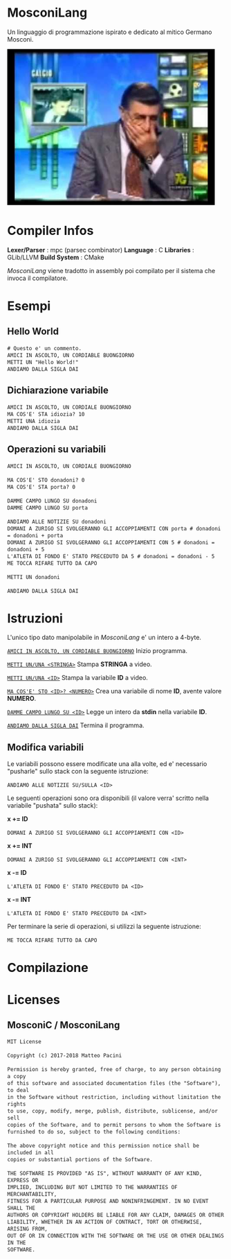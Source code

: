 # MosconiLang

Un linguaggio di programmazione ispirato e dedicato al mitico Germano Mosconi.

![Germano Mosconi](germano.jpg)

# Compiler Infos

**Lexer/Parser** : mpc (parsec combinator)
**Language** : C
**Libraries** : GLib/LLVM
**Build System** : CMake

*MosconiLang* viene tradotto in assembly poi compilato per il sistema che invoca il compilatore.

# Esempi

## Hello World

    # Questo e' un commento.
    AMICI IN ASCOLTO, UN CORDIABLE BUONGIORNO
    METTI UN "Hello World!"
    ANDIAMO DALLA SIGLA DAI
    
## Dichiarazione variabile

    AMICI IN ASCOLTO, UN CORDIALE BUONGIORNO
    MA COS'E' STA idiozia? 10
    METTI UNA idiozia
    ANDIAMO DALLA SIGLA DAI
    
## Operazioni su variabili

    AMICI IN ASCOLTO, UN CORDIALE BUONGIORNO

    MA COS'E' STO donadoni? 0 
    MA COS'E' STA porta? 0 

    DAMME CAMPO LUNGO SU donadoni
    DAMME CAMPO LUNGO SU porta

    ANDIAMO ALLE NOTIZIE SU donadoni
    DOMANI A ZURIGO SI SVOLGERANNO GLI ACCOPPIAMENTI CON porta # donadoni = donadoni + porta
    DOMANI A ZURIGO SI SVOLGERANNO GLI ACCOPPIAMENTI CON 5 # donadoni = donadoni + 5
    L'ATLETA DI FONDO E' STATO PRECEDUTO DA 5 # donadoni = donadoni - 5
    ME TOCCA RIFARE TUTTO DA CAPO

    METTI UN donadoni

    ANDIAMO DALLA SIGLA DAI

# Istruzioni

L'unico tipo dato manipolabile in *MosconiLang* e' un intero a 4-byte.

[`AMICI IN ASCOLTO, UN CORDIABLE BUONGIORNO`](https://youtu.be/GBACLpkon6Q?t=1s) Inizio programma.

[`METTI UN/UNA <STRINGA>`](https://youtu.be/GBACLpkon6Q?t=12m14s) Stampa **STRINGA** a video.

[`METTI UN/UNA <ID>`](https://youtu.be/GBACLpkon6Q?t=12m14s) Stampa la variabile **ID** a video.

[`MA COS'E' STO <ID>? <NUMERO>`](https://youtu.be/GBACLpkon6Q?t=1m33s) Crea una variabile di nome **ID**, avente valore **NUMERO**.

[`DAMME CAMPO LUNGO SU <ID>`](https://youtu.be/GBACLpkon6Q?t=14m10s) Legge un intero da **stdin** nella variabile **ID**.

[`ANDIAMO DALLA SIGLA DAI`](https://youtu.be/IENTp4ZCvR0?t=2m5s) Termina il programma.

## Modifica variabili

Le variabili possono essere modificate una alla volte, ed e' necessario "pusharle" sullo stack
con la seguente istruzione:

`ANDIAMO ALLE NOTIZIE SU/SULLA <ID>`

Le seguenti operazioni sono ora disponibili (il valore verra' scritto nella variabile "pushata" sullo stack):

**x += ID**

`DOMANI A ZURIGO SI SVOLGERANNO GLI ACCOPPIAMENTI CON <ID>`

**x += INT**

`DOMANI A ZURIGO SI SVOLGERANNO GLI ACCOPPIAMENTI CON <INT>`

**x -= ID**

`L'ATLETA DI FONDO E' STATO PRECEDUTO DA <ID>`

**x -= INT**

`L'ATLETA DI FONDO E' STATO PRECEDUTO DA <INT>`

Per terminare la serie di operazioni, si utilizzi la seguente istruzione:

`ME TOCCA RIFARE TUTTO DA CAPO` 

# Compilazione

# Licenses

## MosconiC / MosconiLang

    MIT License

    Copyright (c) 2017-2018 Matteo Pacini

    Permission is hereby granted, free of charge, to any person obtaining a copy
    of this software and associated documentation files (the "Software"), to deal
    in the Software without restriction, including without limitation the rights
    to use, copy, modify, merge, publish, distribute, sublicense, and/or sell
    copies of the Software, and to permit persons to whom the Software is
    furnished to do so, subject to the following conditions:

    The above copyright notice and this permission notice shall be included in all
    copies or substantial portions of the Software.

    THE SOFTWARE IS PROVIDED "AS IS", WITHOUT WARRANTY OF ANY KIND, EXPRESS OR
    IMPLIED, INCLUDING BUT NOT LIMITED TO THE WARRANTIES OF MERCHANTABILITY,
    FITNESS FOR A PARTICULAR PURPOSE AND NONINFRINGEMENT. IN NO EVENT SHALL THE
    AUTHORS OR COPYRIGHT HOLDERS BE LIABLE FOR ANY CLAIM, DAMAGES OR OTHER
    LIABILITY, WHETHER IN AN ACTION OF CONTRACT, TORT OR OTHERWISE, ARISING FROM,
    OUT OF OR IN CONNECTION WITH THE SOFTWARE OR THE USE OR OTHER DEALINGS IN THE
    SOFTWARE.
